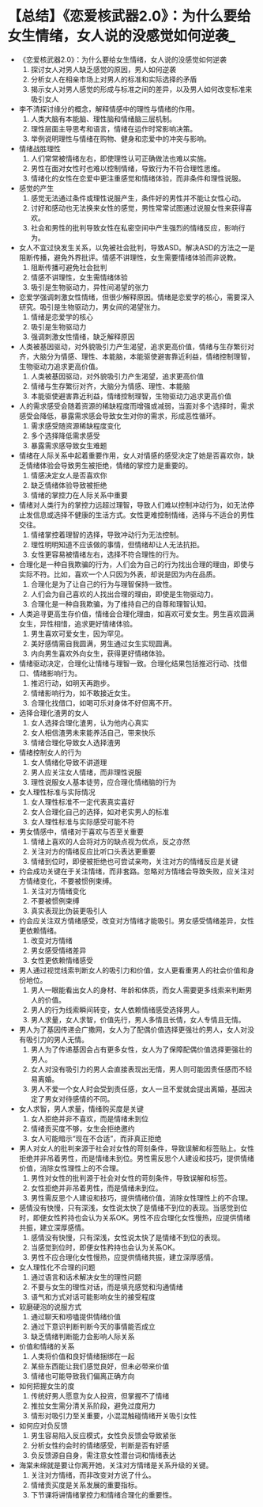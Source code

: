 # 【总结】《恋爱核武器2.0》：为什么要给女生情绪，女人说的没感觉如何逆袭_

-   《恋爱核武器2.0》：为什么要给女生情绪，女人说的没感觉如何逆袭
    1.  探讨女人对男人缺乏感觉的原因，男人如何逆袭
    2.  分析女人在相亲市场上对男人的标准和实际选择的矛盾
    3.  揭示女人对男人感觉的形成与标准之间的差异，以及男人如何改变标准来吸引女人
-   李不清探讨缘分的概念，解释情感中的理性与情绪的作用。
    1.  人类大脑有本能脑、理性脑和情绪脑三层机制。
    2.  理性层面主导思考和语言，情绪在运作时常影响决策。
    3.  举例说明理性与情绪在购物、健身和恋爱中的冲突与影响。
-   情绪战胜理性
    1.  人们常常被情绪左右，即使理性认可正确做法也难以实施。
    2.  男性在面对女性时也难以控制情绪，导致行为不符合理性思维。
    3.  情绪化的女性在恋爱中更注重感觉和情绪体验，而非条件和理性说服。
-   感觉的产生
    1.  感觉无法通过条件或理性说服产生，条件好的男性并不能让女性心动。
    2.  讨好和感动也无法换来女性的感觉，男性常常试图通过说服女性来获得喜欢。
    3.  社会和男性的批判导致女性在私密空间中产生强烈的情绪反应，影响行为。
-   女人不宜过快发生关系，以免被社会批判，导致ASD。解决ASD的方法之一是阻断传播，避免外界批评。情感不讲理性，女生需要情绪体验而非说教。
    1.  阻断传播可避免社会批判
    2.  情感不讲理性，女生需情绪体验
    3.  吸引是生物驱动力，异性间渴望的张力
-   恋爱学强调刺激女性情绪，但很少解释原因。情绪是恋爱学的核心，需要深入研究。吸引是生物驱动力，男女间的渴望张力。
    1.  情绪是恋爱学的核心
    2.  吸引是生物驱动力
    3.  强调刺激女性情绪，缺乏解释原因
-   人类被基因驱动，对外貌吸引力产生渴望，追求更高价值，情绪与生存繁衍对齐，大脑分为情感、理性、本能脑，本能驱使避害靠近利益，情绪控制理智，生物驱动力追求更高价值。
    1.  人类被基因驱动，对外貌吸引力产生渴望，追求更高价值
    2.  情绪与生存繁衍对齐，大脑分为情感、理性、本能脑
    3.  本能驱使避害靠近利益，情绪控制理智，生物驱动力追求更高价值
-   人的需求感受会随着资源的稀缺程度而增强或减弱，当面对多个选择时，需求感受会降低，暴露需求感会导致女生对你的需求，形成恶性循环。
    1.  需求感受随资源稀缺程度变化
    2.  多个选择降低需求感受
    3.  暴露需求感导致女生难题
-   情绪在人际关系中起着重要作用，女人对情感的感受决定了她是否喜欢你，缺乏情绪体验会导致男生被拒绝，情绪的掌控力是重要的。
    1.  情感决定女人是否喜欢你
    2.  缺乏情绪体验导致被拒绝
    3.  情绪的掌控力在人际关系中重要
-   情绪对人类行为的掌控力远超过理智，导致人们难以控制冲动行为，如无法停止发信息或选择不健康的生活方式。女性更难控制情绪，选择与不适合的男性交往。
    1.  情绪掌控着理智的选择，导致冲动行为无法控制。
    2.  理性明明知道不应该做的事情，但情绪却让人无法抗拒。
    3.  女性更容易被情绪左右，选择不符合理性的行为。
-   合理化是一种自我欺骗的行为，人们会为自己的行为找出合理的理由，即使与实际不符。比如，喜欢一个人只因为外表，却说是因为内在品质。
    1.  合理化是为了让自己的行为与理智保持一致性。
    2.  人们会为自己喜欢的人找出合理的理由，即使是生物驱动力。
    3.  合理化是一种自我欺骗，为了维持自己的自尊和理智认知。
-   人类追寻更高生存价值，情绪会合理化理由，如喜欢可爱女生。男生喜欢圆满女生，异性相惜，追求更好情绪体验。
    1.  男生喜欢可爱女生，因为罕见。
    2.  美好感情需自我圆满，男生通过女生实现圆满。
    3.  内向男生喜欢外向女生，获得更好情绪体验。
-   情绪驱动决定，合理化让情绪与理智一致。合理化结果包括推迟行动、找借口、情绪影响行为。
    1.  推迟行动，如明天再跑步。
    2.  情绪影响行为，如不敢接近女生。
    3.  合理化找借口，如喝可乐对身体不好但离不开。
-   选择合理化渣男的女人
    1.  女人选择合理化渣男，认为他内心真实
    2.  女人相信渣男未来能养活自己，带来快乐
    3.  情绪合理化导致女人选择渣男
-   情绪控制女人的行为
    1.  女人情绪化导致不讲道理
    2.  男人应关注女人情绪，而非理性说服
    3.  理性说服女人基本徒劳，应合理化情绪脑的行为
-   女人理性标准与实际情况
    1.  女人理性标准不一定代表真实喜好
    2.  女人合理化自己的选择，如对老实男人的标准
    3.  女人理性标准与实际感受可能不符
-   男女情感中，情绪对于喜欢与否至关重要
    1.  情绪上喜欢的人会将对方的缺点视为优点，反之亦然
    2.  关注对方的情绪反应比听口头表达更重要
    3.  情绪到位时，即便被拒绝也可尝试亲吻，关注对方的情绪反应是关键
-   约会成功关键在于关注情绪，而非套路。忽略对方情绪会导致失败，应关注对方情绪变化，不要被惯例束缚。
    1.  关注对方情绪变化
    2.  不要被惯例束缚
    3.  真实表现比伪装更吸引人
-   约会应关注双方情绪感受，改变对方情绪才能吸引。男女感受情绪差异，女性更依赖情绪。
    1.  改变对方情绪
    2.  男女感受情绪差异
    3.  女性更依赖情绪感受
-   男人通过视觉线索判断女人的吸引力和价值，女人更看重男人的社会价值和身份地位。
    1.  男人一眼能看出女人的身材、年龄和体质，而女人需要更多线索来判断男人的价值。
    2.  男人的行为线索瞬间转变，女人依赖情绪感受选择男人。
    3.  男人求量，女人求智，价值先行，男人多情且长情，女人专情且无情。
-   男人为了基因传递会广撒网，女人为了配偶价值选择更强壮的男人，女人对没有吸引力的男人无情。
    1.  男人为了传递基因会占有更多女性，女人为了保障配偶价值选择更强壮的男人。
    2.  女人对没有吸引力的男人会直接表现出无情，男人则可能因责任感而不轻易离婚。
    3.  男人不爱一个女人时会受到责任感，女人一旦不爱就会提出离婚，基因决定了男女对待感情的不同。
-   女人求智，男人求量，情绪购买度是关键
    1.  女人拒绝并非不喜欢，而是情绪未到位
    2.  情绪贡买度不够，女生会拒绝邀约
    3.  女人可能暗示“现在不合适”，而非真正拒绝
-   男人对女人的批判来源于社会对女性的苛刻条件，导致误解和标签贴上。女性拒绝并非吊着男性，而是情绪未到位。男性需反思个人建设和技巧，提供情绪价值，消除女性理性上的不合理。
    1.  男性对女性的批判源于社会对女性的苛刻条件，导致误解和标签。
    2.  女性拒绝并非吊着男性，而是情绪未到位。
    3.  男性需反思个人建设和技巧，提供情绪价值，消除女性理性上的不合理。
-   感情没有快慢，只有深浅，女性说太快了是情绪不到位的表现。当感觉到位时，即便女性矜持也会认为关系OK。男性不应合理化女性慢热，应提供情绪共振，建立深厚感情。
    1.  感情没有快慢，只有深浅，女性说太快了是情绪不到位的表现。
    2.  当感觉到位时，即便女性矜持也会认为关系OK。
    3.  男性不应合理化女性慢热，应提供情绪共振，建立深厚感情。
-   女人理性化不合理的问题
    1.  通过语言和话术解决女生的理性问题
    2.  不要与女生的理性对话，而是填充感觉和沟通情绪
    3.  语气和方式对话可能影响女生的接受程度
-   软磨硬泡的说服方式
    1.  通过聊天和唠嗑提供情绪价值
    2.  通过下意识判断判断今天的事情能否成立
    3.  缺乏情绪判断能力会影响人际关系
-   价值和情绪的关系
    1.  人类将价值和良好情绪捆绑在一起
    2.  某些东西能让我们感觉良好，但未必带来价值
    3.  情绪也可能导致我们偏离正确方向
-   如何把握女生的度
    1.  传统好男人愿意为女人投资，但掌握不了情绪
    2.  推拉女生需分清关系阶段，避免过度用力
    3.  情形对吸引力至关重要，小混混触碰情绪开关吸引女性
-   如何应对负反馈
    1.  男生容易陷入反应模式，女性负反馈会导致紧张
    2.  分析女性约会时的情绪感受，判断是否有好感
    3.  负反馈源自自身，需注意女性潜台词和情绪表达
-   海棠未绵就是要让你离开她，关注对方情绪是关系升级的关键。
    1.  关注对方情绪，而非改变对方说了什么。
    2.  情绪贡买度是关系发展的重要指标。
    3.  下节课将讲情绪掌控力和情绪合理化的重要性。